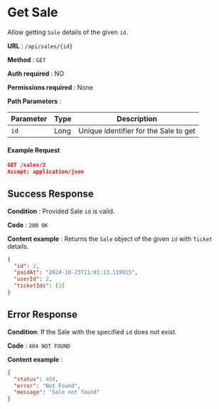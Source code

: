 # Get Sale

Allow getting `Sale` details of the given `id`.

**URL** : `/api/sales/{id}`

**Method** : `GET`

**Auth required** : NO

**Permissions required** : None

**Path Parameters** :

| Parameter | Type | Description                           |
| --------- | ---- | ------------------------------------- |
| `id`      | Long | Unique identifier for the Sale to get |

#### Example Request

```json
GET /sales/2
Accept: application/json
```

## Success Response

**Condition** : Provided Sale `id` is valid.

**Code** : `200 OK`

**Content example** : Returns the `Sale` object of the given `id` with `Ticket` details.

```json
{
  "id": 2,
  "paidAt": "2024-10-23T11:01:13.119915",
  "userId": 2,
  "ticketIds": [3]
}
```

## Error Response

**Condition**: If the Sale with the specified `id` does not exist.

**Code** : `404 NOT FOUND`

**Content example** :

```json
{
  "status": 404,
  "error": "Not Found",
  "message": "Sale not found"
}
```
